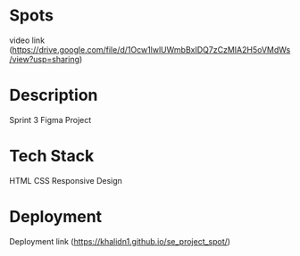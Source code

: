 # Spots
video link (https://drive.google.com/file/d/1Ocw1lwlUWmbBxIDQ7zCzMIA2H5oVMdWs/view?usp=sharing)

# Description
Sprint  3
Figma
Project

# Tech Stack
HTML
CSS
Responsive Design

# Deployment 
Deployment link (https://khalidn1.github.io/se_project_spot/)